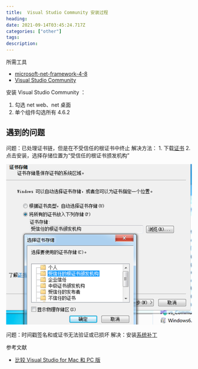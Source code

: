 ```yaml
---
title:  Visual Studio Community 安装过程
heading: 
date: 2021-09-14T03:45:24.717Z
categories: ["other"]
tags: 
description: 
---
```



所需工具
- [microsoft-net-framework-4-8](https://support.microsoft.com/zh-cn/topic/%E9%80%82%E7%94%A8%E4%BA%8E-windows-%E7%9A%84-microsoft-net-framework-4-8-%E8%84%B1%E6%9C%BA%E5%AE%89%E8%A3%85%E7%A8%8B%E5%BA%8F-9d23f658-3b97-68ab-d013-aa3c3e7495e0)
- [Visual Studio Community ](https://visualstudio.microsoft.com/zh-hans/vs/)


安装 Visual Studio Community ：
1. 勾选 net web、net 桌面
2. 单个组件勾选所有 4.6.2



## 遇到的问题
问题：已处理证书链，但是在不受信任的根证书中终止
解决方法：
	1. 下载[证书](http://go.microsoft.com/fwlink/?LinkID=747875&clcid=0x409)
	2. 点击安装，选择存储位置为“受信任的根证书颁发机构”

![enter description here](./images/1631591452869.png)

问题：时间戳签名和或证书无法验证或已损坏
解决：安装[系统补丁](https://www.microsoft.com/zh-CN/download/details.aspx?id=39115)



参考文献
- [比较 Visual Studio for Mac 和 PC 版](https://visualstudio.microsoft.com/zh-hans/vs/mac/#vs_mac_table)